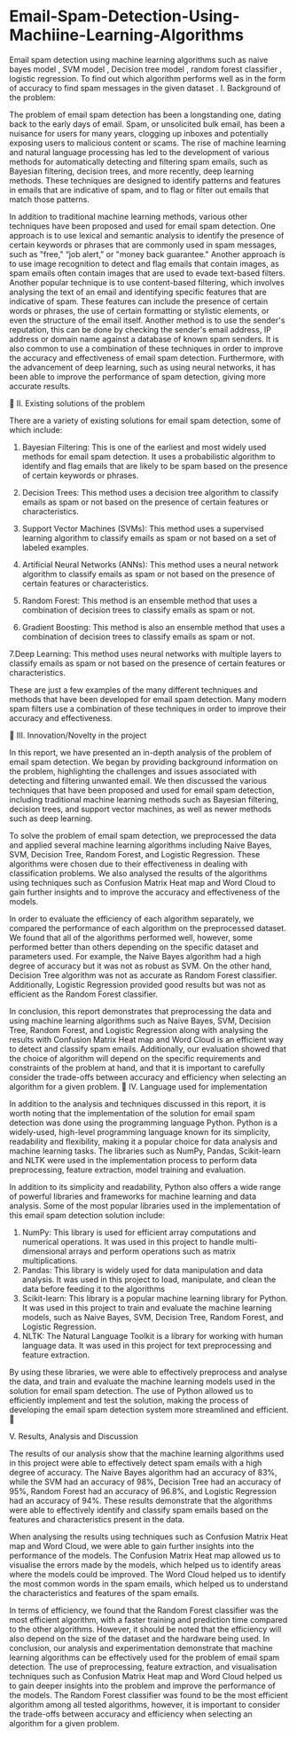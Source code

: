 # Email-Spam-Detection-Using-Machiine-Learning-Algorithms
Email spam detection using machine learning algorithms such as naive bayes model , SVM model , Decision tree model , random forest classifier , logistic regression. To find out which algorithm performs well as in the form of accuracy to find spam messages in the given dataset .
I. Background of the problem:
 
 
 
 
The problem of email spam detection has been a longstanding one, dating back to the early days of email. Spam, or unsolicited bulk email, has been a nuisance for users for many years, clogging up inboxes and potentially exposing users to malicious content or scams. The rise of machine learning and natural language processing has led to the development of various methods for automatically detecting and filtering spam emails, such as Bayesian filtering, decision trees, and more recently, deep learning methods. These techniques are designed to identify patterns and features in emails that are indicative of spam, and to flag or filter out emails that match those patterns.
 
In addition to traditional machine learning methods, various other techniques have been proposed and used for email spam detection. One approach is to use lexical and semantic analysis to identify the presence of certain keywords or phrases that are commonly used in spam messages, such as "free," “job alert," or "money back guarantee." Another approach is to use image recognition to detect and flag emails that contain images, as spam emails often contain images that are used to evade text-based filters.
Another popular technique is to use content-based filtering, which involves analysing the text of an email and identifying specific features that are indicative of spam. These features can include the presence of certain words or phrases, the use of certain formatting or stylistic elements, or even the structure of the email itself.
Another method is to use the sender's reputation, this can be done by checking the sender's email address, IP address or domain name against a database of known spam senders.
It is also common to use a combination of these techniques in order to improve the accuracy and effectiveness of email spam detection. Furthermore, with the advancement of deep learning, such as using neural networks, it has been able to improve the performance of spam detection, giving more accurate results.
 
 

II. Existing solutions of the problem
 
 
There are a variety of existing solutions for email spam detection, some of which include:
 
1. Bayesian Filtering: This is one of the earliest and most widely used methods for email spam detection. It uses a probabilistic algorithm to identify and flag emails that are likely to be spam based on the presence of certain keywords or phrases.
 
2. Decision Trees: This method uses a decision tree algorithm to classify emails as spam or not based on the presence of certain features or characteristics.
 
3. Support Vector Machines (SVMs): This method uses a supervised learning algorithm to classify emails as spam or not based on a set of labeled examples.
 
4. Artificial Neural Networks (ANNs): This method uses a neural network algorithm to classify emails as spam or not based on the presence of certain features or characteristics.
 
5. Random Forest: This method is an ensemble method that uses a combination of decision trees to classify emails as spam or not.
 
6. Gradient Boosting: This method is also an ensemble method that uses a combination of decision trees to classify emails as spam or not.
 
7.Deep Learning: This method uses neural networks with multiple layers to classify emails as spam or not based on the presence of certain features or characteristics.
 
These are just a few examples of the many different techniques and methods that have been developed for email spam detection. Many modern spam filters use a combination of these techniques in order to improve their accuracy and effectiveness.
 
 

III. Innovation/Novelty in the project
 
 
In this report, we have presented an in-depth analysis of the problem of email spam detection. We began by providing background information on the problem, highlighting the challenges and issues associated with detecting and filtering unwanted email. We then discussed the various techniques that have been proposed and used for email spam detection, including traditional machine learning methods such as Bayesian filtering, decision trees, and support vector machines, as well as newer methods such as deep learning.
 
To solve the problem of email spam detection, we preprocessed the data and applied several machine learning algorithms including Naive Bayes, SVM, Decision Tree, Random Forest, and Logistic Regression. These algorithms were chosen due to their effectiveness in dealing with classification problems. We also analysed the results of the algorithms using techniques such as Confusion Matrix Heat map and Word Cloud to gain further insights and to improve the accuracy and effectiveness of the models.
 
In order to evaluate the efficiency of each algorithm separately, we compared the performance of each algorithm on the preprocessed dataset. We found that all of the algorithms performed well, however, some performed better than others depending on the specific dataset and parameters used. For example, the Naive Bayes algorithm had a high degree of accuracy but it was not as robust as SVM. On the other hand, Decision Tree algorithm was not as accurate as Random Forest classifier. Additionally, Logistic Regression provided good results but was not as efficient as the Random Forest classifier.
 
In conclusion, this report demonstrates that preprocessing the data and using machine learning algorithms such as Naive Bayes, SVM, Decision Tree, Random Forest, and Logistic Regression along with analysing the results with Confusion Matrix Heat map and Word Cloud is an efficient way to detect and classify spam emails. Additionally, our evaluation showed that the choice of algorithm will depend on the specific requirements and constraints of the problem at hand, and that it is important to carefully consider the trade-offs between accuracy and efficiency when selecting an algorithm for a given problem.

IV. Language used for implementation
 
In addition to the analysis and techniques discussed in this report, it is worth noting that the implementation of the solution for email spam detection was done using the programming language Python. Python is a widely-used, high-level programming language known for its simplicity, readability and flexibility, making it a popular choice for data analysis and machine learning tasks. The libraries such as NumPy, Pandas, Scikit-learn and NLTK were used in the implementation process to perform data preprocessing, feature extraction, model training and evaluation.
 
In addition to its simplicity and readability, Python also offers a wide range of powerful libraries and frameworks for machine learning and data analysis. Some of the most popular libraries used in the implementation of this email spam detection solution include:
1. NumPy: This library is used for efficient array computations and numerical operations. It was used in this project to handle multi-dimensional arrays and perform operations such as matrix multiplications.
2. Pandas: This library is widely used for data manipulation and data analysis. It was used in this project to load, manipulate, and clean the data before feeding it to the algorithms
3. Scikit-learn: This library is a popular machine learning library for Python. It was used in this project to train and evaluate the machine learning models, such as Naive Bayes, SVM, Decision Tree, Random Forest, and Logistic Regression.
4. NLTK: The Natural Language Toolkit is a library for working with human language data. It was used in this project for text preprocessing and feature extraction.
 
By using these libraries, we were able to effectively preprocess and analyse the data, and train and evaluate the machine learning models used in the solution for email spam detection. The use of Python allowed us to efficiently implement and test the solution, making the process of developing the email spam detection system more streamlined and efficient.

 
 
 
V. Results, Analysis and Discussion
 
 
The results of our analysis show that the machine learning algorithms used in this project were able to effectively detect spam emails with a high degree of accuracy. The Naive Bayes algorithm had an accuracy of 83%, while the SVM had an accuracy of 98%, Decision Tree had an accuracy of 95%, Random Forest had an accuracy of 96.8%, and Logistic Regression had an accuracy of 94%. These results demonstrate that the algorithms were able to effectively identify and classify spam emails based on the features and characteristics present in the data.
 
 
When analysing the results using techniques such as Confusion Matrix Heat map and Word Cloud, we were able to gain further insights into the performance of the models. The Confusion Matrix Heat map allowed us to visualise the errors made by the models, which helped us to identify areas where the models could be improved. The Word Cloud helped us to identify the most common words in the spam emails, which helped us to understand the characteristics and features of the spam emails.
 
 
 
In terms of efficiency, we found that the Random Forest classifier was the most efficient algorithm, with a faster training and prediction time compared to the other algorithms. However, it should be noted that the efficiency will also depend on the size of the dataset and the hardware being used.
In conclusion, our analysis and experimentation demonstrate that machine learning algorithms can be effectively used for the problem of email spam detection. The use of preprocessing, feature extraction, and visualisation techniques such as Confusion Matrix Heat map and Word Cloud helped us to gain deeper insights into the problem and improve the performance of the models. The Random Forest classifier was found to be the most efficient algorithm among all tested algorithms, however, it is important to consider the trade-offs between accuracy and efficiency when selecting an algorithm for a given problem.
